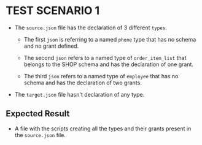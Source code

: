 # TEST SCENARIO 1

- The `source.json` file has the declaration of 3 different `types`.
  - The first `json` is referring to a named `phone` type that has no schema and no grant defined.

  - The second `json` refers to a named type of `order_item_list` that belongs to the SHOP schema and has the declaration of one grant.

  - The third `json` refers to a named type of `employee` that has no schema and has the declaration of two grants.

- The `target.json` file hasn't declaration of any type.

## Expected Result

- A file with the scripts creating all the types and their grants present in the `source.json` file.
